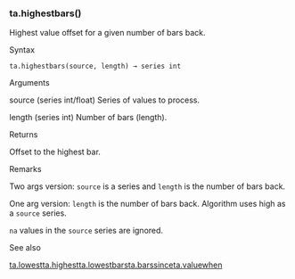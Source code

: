 ### ta.highestbars()

Highest value offset for a given number of bars back.

Syntax

```
ta.highestbars(source, length) → series int
```

Arguments

source (series int/float) Series of values to process.

length (series int) Number of bars (length).

Returns

Offset to the highest bar.

Remarks

Two args version: `source` is a series and `length` is the number of bars back.

One arg version: `length` is the number of bars back. Algorithm uses high as a `source` series.

`na` values in the `source` series are ignored.

See also

[ta.lowest](#fun_ta.lowest)[ta.highest](#fun_ta.highest)[ta.lowestbars](#fun_ta.lowestbars)[ta.barssince](#fun_ta.barssince)[ta.valuewhen](#fun_ta.valuewhen)
